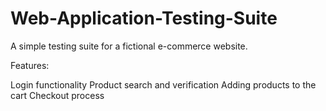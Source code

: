 # Web-Application-Testing-Suite
A simple testing suite for a fictional e-commerce website.

Features:

Login functionality
Product search and verification
Adding products to the cart
Checkout process
